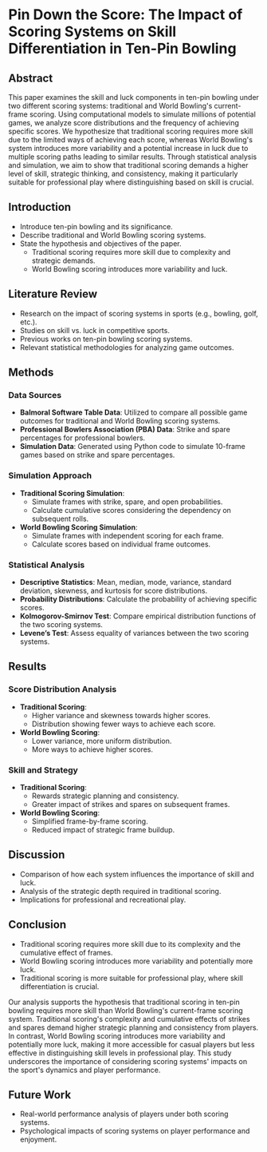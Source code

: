 # Pin Down the Score: The Impact of Scoring Systems on Skill Differentiation in Ten-Pin Bowling

## Abstract

This paper examines the skill and luck components in ten-pin bowling under two different scoring systems: traditional and World Bowling's current-frame scoring. Using computational models to simulate millions of potential games, we analyze score distributions and the frequency of achieving specific scores. We hypothesize that traditional scoring requires more skill due to the limited ways of achieving each score, whereas World Bowling's system introduces more variability and a potential increase in luck due to multiple scoring paths leading to similar results. Through statistical analysis and simulation, we aim to show that traditional scoring demands a higher level of skill, strategic thinking, and consistency, making it particularly suitable for professional play where distinguishing based on skill is crucial.


## Introduction

- Introduce ten-pin bowling and its significance.
- Describe traditional and World Bowling scoring systems.
- State the hypothesis and objectives of the paper.
  - Traditional scoring requires more skill due to complexity and strategic demands.
  - World Bowling scoring introduces more variability and luck.

## Literature Review

- Research on the impact of scoring systems in sports (e.g., bowling, golf, etc.).
- Studies on skill vs. luck in competitive sports.
- Previous works on ten-pin bowling scoring systems.
- Relevant statistical methodologies for analyzing game outcomes.

## Methods

### Data Sources

- **Balmoral Software Table Data**: Utilized to compare all possible game outcomes for traditional and World Bowling scoring systems.
- **Professional Bowlers Association (PBA) Data**: Strike and spare percentages for professional bowlers.
- **Simulation Data**: Generated using Python code to simulate 10-frame games based on strike and spare percentages.

### Simulation Approach

- **Traditional Scoring Simulation**:
  - Simulate frames with strike, spare, and open probabilities.
  - Calculate cumulative scores considering the dependency on subsequent rolls.
- **World Bowling Scoring Simulation**:
  - Simulate frames with independent scoring for each frame.
  - Calculate scores based on individual frame outcomes.

### Statistical Analysis

- **Descriptive Statistics**: Mean, median, mode, variance, standard deviation, skewness, and kurtosis for score distributions.
- **Probability Distributions**: Calculate the probability of achieving specific scores.
- **Kolmogorov-Smirnov Test**: Compare empirical distribution functions of the two scoring systems.
- **Levene’s Test**: Assess equality of variances between the two scoring systems.

## Results

### Score Distribution Analysis

- **Traditional Scoring**:
  - Higher variance and skewness towards higher scores.
  - Distribution showing fewer ways to achieve each score.
- **World Bowling Scoring**:
  - Lower variance, more uniform distribution.
  - More ways to achieve higher scores.

### Skill and Strategy

- **Traditional Scoring**:
  - Rewards strategic planning and consistency.
  - Greater impact of strikes and spares on subsequent frames.
- **World Bowling Scoring**:
  - Simplified frame-by-frame scoring.
  - Reduced impact of strategic frame buildup.

## Discussion

- Comparison of how each system influences the importance of skill and luck.
- Analysis of the strategic depth required in traditional scoring.
- Implications for professional and recreational play.

## Conclusion

- Traditional scoring requires more skill due to its complexity and the cumulative effect of frames.
- World Bowling scoring introduces more variability and potentially more luck.
- Traditional scoring is more suitable for professional play, where skill differentiation is crucial.

Our analysis supports the hypothesis that traditional scoring in ten-pin bowling requires more skill than World Bowling's current-frame scoring system. Traditional scoring's complexity and cumulative effects of strikes and spares demand higher strategic planning and consistency from players. In contrast, World Bowling scoring introduces more variability and potentially more luck, making it more accessible for casual players but less effective in distinguishing skill levels in professional play. This study underscores the importance of considering scoring systems' impacts on the sport's dynamics and player performance.



## Future Work

- Real-world performance analysis of players under both scoring systems.
- Psychological impacts of scoring systems on player performance and enjoyment.


